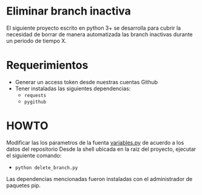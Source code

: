 # Eliminar branch inactiva
El siguiente proyecto escrito en python 3+ se desarrolla para cubrir la necesidad de borrar de manera automatizada las branch inactivas durante un periodo de tiempo X.
# Requerimientos
* Generar un access token desde nuestras cuentas Github
* Tener instaladas las siguientes dependencias:
	* `requests`
	* `pygithub`

# HOWTO
Modificar las los parametros de la fuenta [variables.py](src/variables.py) de acuerdo a los datos del repositorio
Desde la shell ubicada en la raiz del proyecto, ejecutar el siguiente comando:
* `python delete_branch.py`

Las dependencias mencionadas fueron instaladas con el administrador de paquetes pip.